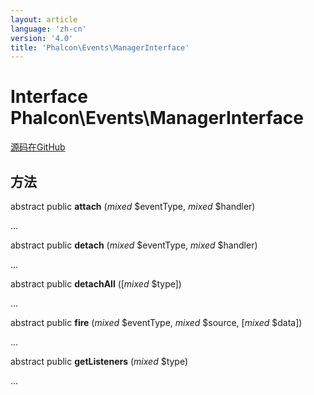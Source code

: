 ```yaml
---
layout: article
language: 'zh-cn'
version: '4.0'
title: 'Phalcon\Events\ManagerInterface'
---
```


# Interface **Phalcon\Events\ManagerInterface**

<a href="https://github.com/phalcon/cphalcon/tree/v4.0.0/phalcon/events/managerinterface.zep" class="btn btn-default btn-sm">源码在GitHub</a>

## 方法

abstract public **attach** (*mixed* $eventType, *mixed* $handler)

...

abstract public **detach** (*mixed* $eventType, *mixed* $handler)

...

abstract public **detachAll** ([*mixed* $type])

...

abstract public **fire** (*mixed* $eventType, *mixed* $source, [*mixed* $data])

...

abstract public **getListeners** (*mixed* $type)

...